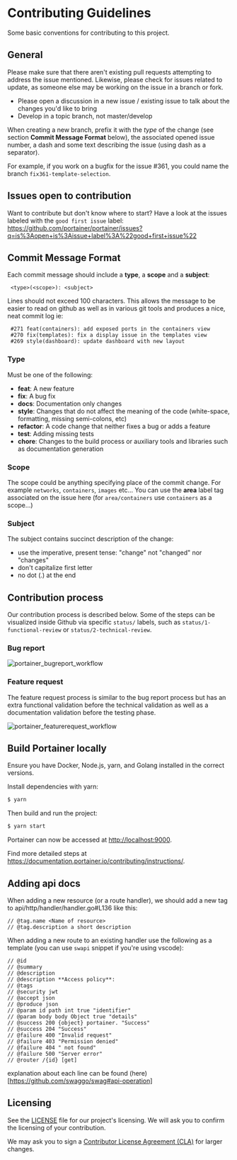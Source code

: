 # Contributing Guidelines

Some basic conventions for contributing to this project.

## General

Please make sure that there aren't existing pull requests attempting to address the issue mentioned. Likewise, please check for issues related to update, as someone else may be working on the issue in a branch or fork.

- Please open a discussion in a new issue / existing issue to talk about the changes you'd like to bring
- Develop in a topic branch, not master/develop

When creating a new branch, prefix it with the _type_ of the change (see section **Commit Message Format** below), the associated opened issue number, a dash and some text describing the issue (using dash as a separator).

For example, if you work on a bugfix for the issue #361, you could name the branch `fix361-template-selection`.

## Issues open to contribution

Want to contribute but don't know where to start? Have a look at the issues labeled with the `good first issue` label: https://github.com/portainer/portainer/issues?q=is%3Aopen+is%3Aissue+label%3A%22good+first+issue%22

## Commit Message Format

Each commit message should include a **type**, a **scope** and a **subject**:

```
 <type>(<scope>): <subject>
```

Lines should not exceed 100 characters. This allows the message to be easier to read on github as well as in various git tools and produces a nice, neat commit log ie:

```
 #271 feat(containers): add exposed ports in the containers view
 #270 fix(templates): fix a display issue in the templates view
 #269 style(dashboard): update dashboard with new layout
```

### Type

Must be one of the following:

- **feat**: A new feature
- **fix**: A bug fix
- **docs**: Documentation only changes
- **style**: Changes that do not affect the meaning of the code (white-space, formatting, missing
  semi-colons, etc)
- **refactor**: A code change that neither fixes a bug or adds a feature
- **test**: Adding missing tests
- **chore**: Changes to the build process or auxiliary tools and libraries such as documentation
  generation

### Scope

The scope could be anything specifying place of the commit change. For example `networks`,
`containers`, `images` etc...
You can use the **area** label tag associated on the issue here (for `area/containers` use `containers` as a scope...)

### Subject

The subject contains succinct description of the change:

- use the imperative, present tense: "change" not "changed" nor "changes"
- don't capitalize first letter
- no dot (.) at the end

## Contribution process

Our contribution process is described below. Some of the steps can be visualized inside Github via specific `status/` labels, such as `status/1-functional-review` or `status/2-technical-review`.

### Bug report

![portainer_bugreport_workflow](https://user-images.githubusercontent.com/5485061/45727219-50190a00-bbf5-11e8-9fe8-3a563bb8d5d7.png)

### Feature request

The feature request process is similar to the bug report process but has an extra functional validation before the technical validation as well as a documentation validation before the testing phase.

![portainer_featurerequest_workflow](https://user-images.githubusercontent.com/5485061/45727229-5ad39f00-bbf5-11e8-9550-16ba66c50615.png)

## Build Portainer locally

Ensure you have Docker, Node.js, yarn, and Golang installed in the correct versions.

Install dependencies with yarn:

```sh
$ yarn
```

Then build and run the project:

```sh
$ yarn start
```

Portainer can now be accessed at <http://localhost:9000>.

Find more detailed steps at <https://documentation.portainer.io/contributing/instructions/>.

## Adding api docs

When adding a new resource (or a route handler), we should add a new tag to api/http/handler/handler.go#L136 like this:

```
// @tag.name <Name of resource>
// @tag.description a short description
```

When adding a new route to an existing handler use the following as a template (you can use `swapi` snippet if you're using vscode):

```
// @id
// @summary
// @description
// @description **Access policy**:
// @tags
// @security jwt
// @accept json
// @produce json
// @param id path int true "identifier"
// @param body body Object true "details"
// @success 200 {object} portainer. "Success"
// @success 204 "Success"
// @failure 400 "Invalid request"
// @failure 403 "Permission denied"
// @failure 404 " not found"
// @failure 500 "Server error"
// @router /{id} [get]
```

explanation about each line can be found (here)[https://github.com/swaggo/swag#api-operation]

## Licensing

See the [LICENSE](https://github.com/portainer/portainer/blob/develop/LICENSE) file for our project's licensing. We will ask you to confirm the licensing of your contribution.

We may ask you to sign a [Contributor License Agreement (CLA)](http://en.wikipedia.org/wiki/Contributor_License_Agreement) for larger changes.
